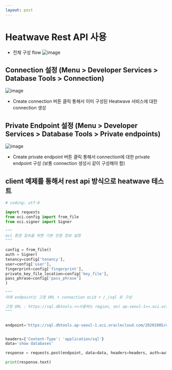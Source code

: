 ```yaml
---
layout: post
---
```


# Heatwave Rest API 사용
- 전체 구성 flow
![image](https://github.com/user-attachments/assets/78acbd39-5e80-49bb-ba84-cc69254ab1a7)

## Connection 설정 (Menu > Developer Services > Database Tools > Connection)
![image](https://github.com/user-attachments/assets/9688fb93-c638-4f7e-b297-369496d09139)

- Create connection 버튼 클릭 통해서 이미 구성된 Heatwave 서비스에 대한 connection 생성

## Private Endpoint 설정 (Menu > Developer Services > Database Tools > Private endpoints)
![image](https://github.com/user-attachments/assets/69787734-7e51-48a3-8b1c-939b41c5ff14)

- Create private endpoint 버튼 클릭 통해서 connection에 대한 private endpoint 구성 (보통 connection 생성시 같이 구성해야 함)

## client 예제를 통해서 rest api 방식으로 heatwave 테스트
```python
# coding: utf-8

import requests
from oci.config import from_file
from oci.signer import Signer

"""
oci 환경 접속을 위한 기본 인증 정보 설정
"""

config = from_file()
auth = Signer(
tenancy=config['tenancy'],
user=config['user'],
fingerprint=config['fingerprint'],
private_key_file_location=config['key_file'],
pass_phrase=config['pass_phrase']
)

"""
아래 endpoint는 고정 URL + connection ocid + /_/sql 로 구성

고정 URL : https://sql.dbtools.<<사용하는 region, ex) ap-seoul-1>>.oci.oraclecloud.com/20201005/ords/
"""


endpoint='https://sql.dbtools.ap-seoul-1.oci.oraclecloud.com/20201005/ords/ocid1.databasetoolsconnection.oc1.ap-seoul-1.amaaaaaacicuulyahwof7szzddyoyjup4wsjp66zs2cl7v5yaapehfji6kuq/_/sql'


headers={'Content-Type': 'application/sql'}
data='show databases'

response = requests.post(endpoint, data=data, headers=headers, auth=auth)

print(response.text)
```
